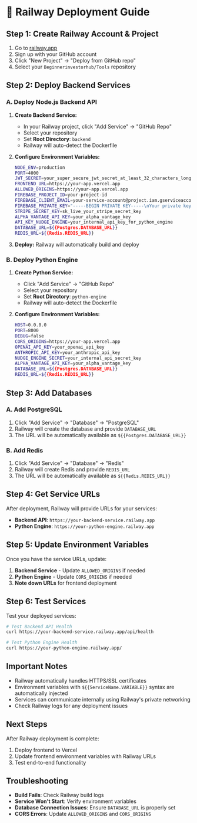# 🚂 Railway Deployment Guide

## Step 1: Create Railway Account & Project

1. Go to [railway.app](https://railway.app)
2. Sign up with your GitHub account
3. Click "New Project" → "Deploy from GitHub repo"
4. Select your `Beginnerinvestorhub/Tools` repository

## Step 2: Deploy Backend Services

### A. Deploy Node.js Backend API

1. **Create Backend Service:**
   - In your Railway project, click "Add Service" → "GitHub Repo"
   - Select your repository
   - Set **Root Directory**: `backend`
   - Railway will auto-detect the Dockerfile

2. **Configure Environment Variables:**
   ```bash
   NODE_ENV=production
   PORT=4000
   JWT_SECRET=your_super_secure_jwt_secret_at_least_32_characters_long
   FRONTEND_URL=https://your-app.vercel.app
   ALLOWED_ORIGINS=https://your-app.vercel.app
   FIREBASE_PROJECT_ID=your-project-id
   FIREBASE_CLIENT_EMAIL=your-service-account@project.iam.gserviceaccount.com
   FIREBASE_PRIVATE_KEY="-----BEGIN PRIVATE KEY-----\nYour private key here\n-----END PRIVATE KEY-----\n"
   STRIPE_SECRET_KEY=sk_live_your_stripe_secret_key
   ALPHA_VANTAGE_API_KEY=your_alpha_vantage_key
   API_KEY_NUDGE_ENGINE=your_internal_api_key_for_python_engine
   DATABASE_URL=${{Postgres.DATABASE_URL}}
   REDIS_URL=${{Redis.REDIS_URL}}
   ```

3. **Deploy:** Railway will automatically build and deploy

### B. Deploy Python Engine

1. **Create Python Service:**
   - Click "Add Service" → "GitHub Repo"
   - Select your repository
   - Set **Root Directory**: `python-engine`
   - Railway will auto-detect the Dockerfile

2. **Configure Environment Variables:**
   ```bash
   HOST=0.0.0.0
   PORT=8000
   DEBUG=false
   CORS_ORIGINS=https://your-app.vercel.app
   OPENAI_API_KEY=your_openai_api_key
   ANTHROPIC_API_KEY=your_anthropic_api_key
   NUDGE_ENGINE_SECRET=your_internal_api_secret_key
   ALPHA_VANTAGE_API_KEY=your_alpha_vantage_key
   DATABASE_URL=${{Postgres.DATABASE_URL}}
   REDIS_URL=${{Redis.REDIS_URL}}
   ```

## Step 3: Add Databases

### A. Add PostgreSQL
1. Click "Add Service" → "Database" → "PostgreSQL"
2. Railway will create the database and provide `DATABASE_URL`
3. The URL will be automatically available as `${{Postgres.DATABASE_URL}}`

### B. Add Redis
1. Click "Add Service" → "Database" → "Redis"
2. Railway will create Redis and provide `REDIS_URL`
3. The URL will be automatically available as `${{Redis.REDIS_URL}}`

## Step 4: Get Service URLs

After deployment, Railway will provide URLs for your services:
- **Backend API**: `https://your-backend-service.railway.app`
- **Python Engine**: `https://your-python-engine.railway.app`

## Step 5: Update Environment Variables

Once you have the service URLs, update:

1. **Backend Service** - Update `ALLOWED_ORIGINS` if needed
2. **Python Engine** - Update `CORS_ORIGINS` if needed
3. **Note down URLs** for frontend deployment

## Step 6: Test Services

Test your deployed services:

```bash
# Test Backend API Health
curl https://your-backend-service.railway.app/api/health

# Test Python Engine Health
curl https://your-python-engine.railway.app/
```

## Important Notes

- Railway automatically handles HTTPS/SSL certificates
- Environment variables with `${{ServiceName.VARIABLE}}` syntax are automatically injected
- Services can communicate internally using Railway's private networking
- Check Railway logs for any deployment issues

## Next Steps

After Railway deployment is complete:
1. Deploy frontend to Vercel
2. Update frontend environment variables with Railway URLs
3. Test end-to-end functionality

## Troubleshooting

- **Build Fails**: Check Railway build logs
- **Service Won't Start**: Verify environment variables
- **Database Connection Issues**: Ensure `DATABASE_URL` is properly set
- **CORS Errors**: Update `ALLOWED_ORIGINS` and `CORS_ORIGINS`
